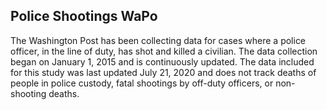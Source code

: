 ## Police Shootings WaPo
The Washington Post has been collecting data for cases where a police officer, in the line of duty, has shot and killed a civilian. The data collection began on January 1, 2015 and is continuously updated. The data included for this study was last updated July 21, 2020 and does not track deaths of people in police custody, fatal shootings by off-duty officers, or non-shooting deaths.
